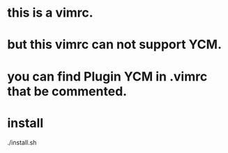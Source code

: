 # this is a vimrc.
# but this vimrc can not support YCM.
# you can find Plugin YCM in .vimrc that be commented.
# install
  ./install.sh
